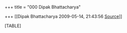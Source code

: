 +++
title = "000 Dipak Bhattacharya"

+++
[[Dipak Bhattacharya	2009-05-14, 21:43:56 [Source](https://groups.google.com/g/bvparishat/c/WqDOj4ah4B0)]]



[TABLE]

